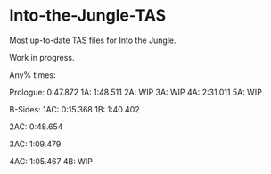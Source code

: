 # Into-the-Jungle-TAS
Most up-to-date TAS files for Into the Jungle.

Work in progress.

Any% times:

Prologue: 0:47.872
1A: 1:48.511
2A: WIP
3A: WIP
4A: 2:31.011
5A: WIP

B-Sides:
1AC: 0:15.368
1B: 1:40.402

2AC: 0:48.654

3AC: 1:09.479

4AC: 1:05.467
4B: WIP

